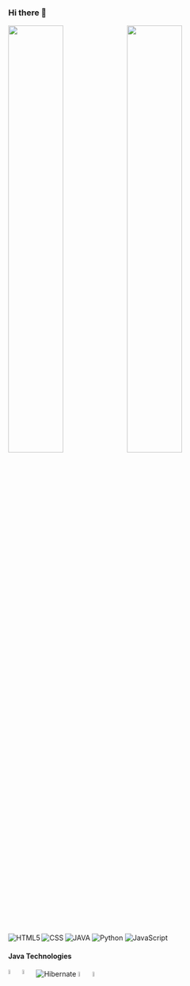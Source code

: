 ### Hi there 👋
<img align="left" width="47%" src="https://github-readme-stats.vercel.app/api?username=bishwaproject&show_icons=true&hide=contribs,prs&cache_seconds=86400&theme=gruvbox_light" />
<img align="left" width="47%" src="https://github-readme-stats.vercel.app/api/top-langs/?username=bishwaproject" />


<img alt="JAVA" src="https://user-images.githubusercontent.com/25181517/117201156-9a724800-adec-11eb-9a9d-3cd0f67da4bc.png"/>
<img alt="Python" src="https://img.shields.io/badge/Python-3776AB?style=for-the-badge&logo=python&logoColor=white"/>

<img alt="HTML5" align="left" src="https://img.shields.io/badge/html5-%23E34F26.svg?style=for-the-badge&logo=html5&logoColor=white"/>
<img alt="CSS" align="left" src="https://img.shields.io/badge/css3-%231572B6.svg?style=for-the-badge&logo=css3&logoColor=white"/>
<img alt="JavaScript" src="https://img.shields.io/badge/javascript-%23323330.svg?style=for-the-badge&logo=javascript&logoColor=%23F7DF1E" />

#### Java Technologies
<img alt="Hibernate" src="https://img.shields.io/badge/Hibernate-59666C?style=for-the-badge&logo=Hibernate&logoColor=white "/>
<img alt="Spring" align="left" width="5%" src="https://user-images.githubusercontent.com/25181517/117201470-f6d56780-adec-11eb-8f7c-e70e376cfd07.png"/>
<img alt="Spring boot" width="5%" src="https://user-images.githubusercontent.com/25181517/183891303-41f257f8-6b3d-487c-aa56-c497b880d0fb.png"/>
<img alt="JUnit" align="left" width="5%" src="https://user-images.githubusercontent.com/25181517/117533873-484d4480-afef-11eb-9fad-67c8605e3592.png"/>

<img alt="mocikto" width="5%" src="https://user-images.githubusercontent.com/25181517/183892181-ad32b69e-3603-418c-b8e7-99e976c2a784.png"/>
<!--
**bishwaproject/bishwaproject** is a ✨ _special_ ✨ repository because its `README.md` (this file) appears on your GitHub profile.

Here are some ideas to get you started:

- 🔭 I’m currently working on ...
- 🌱 I’m currently learning ...
- 👯 I’m looking to collaborate on ...
- 🤔 I’m looking for help with ...
- 💬 Ask me about ...
- 📫 How to reach me: ...
- 😄 Pronouns: ...
- ⚡ Fun fact: ...
-->

